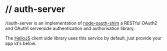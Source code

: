 # // auth-server

//auth-server is an implementation of [node-oauth-shim](https://github.com/MrSwitch/node-oauth-shim) a RESTful OAuth2 and OAuth1 serverside authentication and authorisation library.



The [HelloJS](http://adodson.com/hello.js) client side library uses this service by default, just provide your app id's below.




